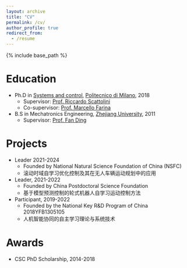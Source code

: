 ```yaml
---
layout: archive
title: "CV"
permalink: /cv/
author_profile: true
redirect_from:
  - /resume
---
```


{% include base_path %}

Education
======
* Ph.D in [Systems and control](https://www.deib.polimi.it/eng/systems-and-control), [Politecnico di Milano](https://www.polimi.it/), 2018
  * Supervisor: [Prof. Riccardo Scattolini](https://scattolini.faculty.polimi.it/)
  * Co-supervisor: [Prof. Marcello Farina](https://farina.faculty.polimi.it/)
* B.S in Mechatronics Engineering, [Zhejiang University](https://www.zju.edu.cn/english/), 2011
  * Supervisor: [Prof. Fan Ding](https://person.zju.edu.cn/index/)  

Projects
======
* Leader 2021-2024
  * Founded by National Natural Science Foundation of China (NSFC) 
  * 滚动时域自学习优化控制及其在无人车辆运动规划中的应用
* Leader, 2021-2022
  * Founded by China Postdoctoral Science Foundation
  * 基于模型预测控制的轮式机器人自学习运动控制方法
* Participant, 2019-2022
  * Founded by the National Key R&D Program of China 2018YFB1305105
  * 人机智能协同的自主学习理论与系统技术

Awards
======
* CSC PhD Scholarship, 2014-2018
